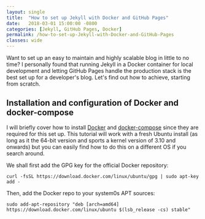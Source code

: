 ```yaml
---
layout: single
title:  "How to set up Jekyll with Docker and GitHub Pages"
date:   2018-03-01 15:00:00 -0800
categories: [Jekyll, GitHub Pages, Docker]
permalink: /how-to-set-up-Jekyll-with-Docker-and-GitHub-Pages
classes: wide
---
```

Want to set up an easy to maintain and highly scalable blog in little to no time? I personally found that running Jekyll in a Docker container for local development and letting GitHub Pages handle the production stack is the best set up for a developer's blog. Let's find out how to achieve, starting from scratch.

## Installation and configuration of Docker and docker-compose

I will briefly cover how to install [Docker](https://www.docker.com/) and [docker-compose](https://docs.docker.com/compose) since they are required for this set up. This tutorial will work with a fresh Ubuntu install (as long as it the 64-bit version and sports a kernel version of 3.10 and onwards) but you can easily find how to do this on a different OS if you search around.

We shall first add the GPG key for the official Docker repository:
```
curl -fsSL https://download.docker.com/linux/ubuntu/gpg | sudo apt-key add -
```
Then, add the Docker repo to your system0s APT sources:
```
sudo add-apt-repository "deb [arch=amd64] https://download.docker.com/linux/ubuntu $(lsb_release -cs) stable"
```
